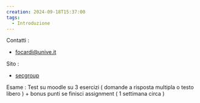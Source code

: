 ```yaml
---
creation: 2024-09-18T15:37:00
tags:
  - Introduzione
---
```

Contatti : 
+ focardi@unive.it

Sito :
+ [secgroup](https://secgroup.dais.unive.it/teaching/sicurezza/)

Esame : 
	Test su moodle su 3 esercizi ( domande a risposta multipla o testo libero ) + bonus punti se finisci assignment ( 1 settimana circa )